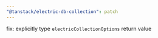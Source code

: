 ```yaml
---
"@tanstack/electric-db-collection": patch
---
```


fix: explicitly type `electricCollectionOptions` return value
